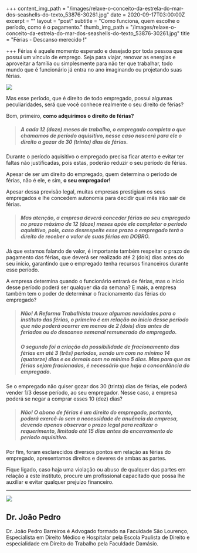 +++
content_img_path = "/images/relaxe-o-conceito-da-estrela-do-mar-dos-seashells-do-texto_53876-30261.jpg"
date = 2020-09-17T03:00:00Z
excerpt = ""
layout = "post"
subtitle = "Como funciona, quem escolhe o período, como é o pagamento."
thumb_img_path = "/images/relaxe-o-conceito-da-estrela-do-mar-dos-seashells-do-texto_53876-30261.jpg"
title = "Férias - Descanso merecido !"

+++
Férias é aquele momento esperado e desejado por toda pessoa que possuí um vínculo de emprego. Seja para viajar, renovar as energias e aproveitar a família ou simplesmente para não ter que trabalhar, todo mundo que é funcionário já entra no ano imaginando ou projetando suas férias.

![](/images/relaxe-casal-deitar-na-praia-chiar-com-a-onda-do-mar-homem-e-mulher-tem-ferias-no-conceito-de-natureza-do-mar_1150-13745.jpg)

Mas esse período, que é direito de todo empregado, possui algumas peculiaridades, será que você conhece realmente o seu direito de férias?

Bom, primeiro, **como adquirimos o direito de férias?**

> ##### A cada 12 (doze) meses de trabalho, o empregado completa o que chamamos de período aquisitivo, nesse caso nascerá para ele o direito a gozar de 30 (trinta) dias de férias.

Durante o período aquisitivo o empregado precisa ficar atento e evitar ter faltas não justificadas, pois estas, poderão reduzir o seu período de férias.

Apesar de ser um direito do empregado, quem determina o período de férias, não é ele, e sim, **o seu empregador!**

Apesar dessa previsão legal, muitas empresas prestigiam os seus empregados e lhe concedem autonomia para decidir qual mês irão sair de férias.

> ##### Mas atenção, a empresa deverá conceder férias ao seu empregado no prazo máximo de 12 (doze) meses após ele completar o período aquisitivo, pois, caso desrespeite esse prazo o empregado terá o direito de receber o valor de suas férias em DOBRO.

Já que estamos falando de valor, é importante também respeitar o prazo de pagamento das férias, que deverá ser realizado até 2 (dois) dias antes do seu início, garantindo que o empregado tenha recursos financeiros durante esse período.

A empresa determina quando o funcionário entrará de férias, mas o início desse período poderá ser qualquer dia da semana? E mais, a empresa também tem o poder de determinar o fracionamento das férias do empregado?

> ##### Não! A Reforma Trabalhista trouxe algumas novidades para o instituto das férias, o primeiro é em relação ao inicio desse período que não poderá ocorrer em menos de 2 (dois) dias antes de feriados ou do descanso semanal remunerado do empregado.
>
> ##### 
>
> ##### O segundo foi a criação da possibilidade de fracionamento das férias em até 3 (três) períodos, sendo um com no mínimo 14 (quatorze) dias e os demais com no mínimo 5 dias. Mas para que as férias sejam fracionadas, é necessário que haja a concordância do empregado.

Se o empregado não quiser gozar dos 30 (trinta) dias de férias, ele poderá vender 1/3 desse período, ao seu empregador. Nesse caso, a empresa poderá se negar a comprar esses 10 (dez) dias?

> ##### Não! O abono de férias é um direito do empregado, portanto, poderá exercê-lo sem a necessidade de anuência da empresa, devendo apenas observar o prazo legal para realizar o requerimento, limitado até 15 dias antes do encerramento do período aquisitivo.

Por fim, foram esclarecidos diversos pontos em relação as férias do empregado, apresentamos direitos e deveres de ambas as partes.

Fique ligado, caso haja uma violação ou abuso de qualquer das partes em relação a este instituto, procure um profissional capacitado que possa lhe auxiliar e evitar qualquer prejuízo financeiro.

***

<div class="author-box">
<div class="info">
<img src="https://realebarreiros-t1-04644.netlify.app/images/e2b23012-9316-4e03-9cb2-0bc3db2a5e26.jpeg" class="profile" />
<h2 class="name">Dr. João Pedro</h2>
</div>

<div class="about"> <p class="bio"> Dr. João Pedro Barreiros é Advogado formado na Faculdade São Lourenço, Especialista em Direito Médico e Hospitalar pela Escola Paulista de Direito e especialidade em Direito do Trabalho pela Faculdade Damásio. </p>  
</div>
</div>